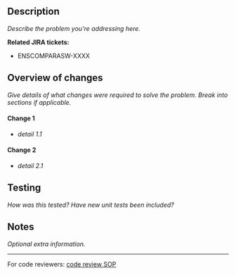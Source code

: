 ## Description

_Describe the problem you're addressing here._

**Related JIRA tickets:**
- ENSCOMPARASW-XXXX

## Overview of changes
_Give details of what changes were required to solve the problem. Break into sections if applicable._

#### Change 1
- _detail 1.1_

#### Change 2
- _detail 2.1_

## Testing
_How was this tested? Have new unit tests been included?_

## Notes
_Optional extra information._

---

For code reviewers: [code review SOP](https://www.ebi.ac.uk/seqdb/confluence/display/EnsCom/Code+review+SOP)
